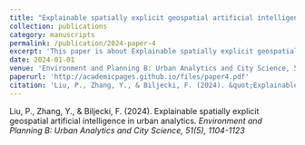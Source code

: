 ```yaml
---
title: "Explainable spatially explicit geospatial artificial intelligence in urban analytics"
collection: publications
category: manuscripts
permalink: /publication/2024-paper-4
excerpt: 'This paper is about Explainable spatially explicit geospatial artificial intelligence in urban analytics.'
date: 2024-01-01
venue: 'Environment and Planning B: Urban Analytics and City Science, 51(5), 1104-1123'
paperurl: 'http://academicpages.github.io/files/paper4.pdf'
citation: 'Liu, P., Zhang, Y., & Biljecki, F. (2024). &quot;Explainable spatially explicit geospatial artificial intelligence in urban analytics&quot; <i>Environment and Planning B: Urban Analytics and City Science, 51(5), 1104-1123</i>'
---
```


Liu, P., Zhang, Y., & Biljecki, F. (2024). Explainable spatially explicit geospatial artificial intelligence in urban analytics. <i>Environment and Planning B: Urban Analytics and City Science, 51(5), 1104-1123</i>

